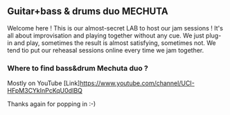 ## Guitar+bass & drums duo MECHUTA 

Welcome here ! This is our almost-secret LAB to host our jam sessions ! It's all about improvisation and playing together without any cue. We just plug-in and play, sometimes the result is almost satisfying, sometimes not. We tend tio put our reheasal sessions online every time we jam together.

### Where to find bass&drum Mechuta duo ?

Mostly on YouTube [Link]https://www.youtube.com/channel/UCI-HFpM3CYkInPcKqU0dIBQ

Thanks again for popping in :-)

